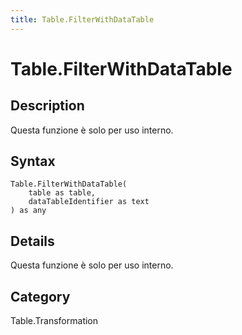```yaml
---
title: Table.FilterWithDataTable
---
```


# Table.FilterWithDataTable


## Description

Questa funzione è solo per uso interno.


## Syntax

```powerquery
Table.FilterWithDataTable(
    table as table,
    dataTableIdentifier as text
) as any
```


## Details

Questa funzione è solo per uso interno.



## Category
Table.Transformation
